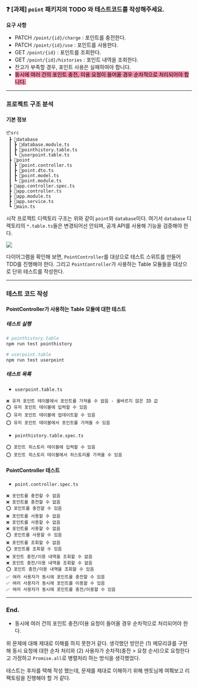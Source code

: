 ### ❓ [과제] `point` 패키지의 TODO 와 테스트코드를 작성해주세요.

**요구 사항**

- PATCH `/point/{id}/charge` : 포인트를 충전한다.
- PATCH `/point/{id}/use` : 포인트를 사용한다.
- GET `/point/{id}` : 포인트를 조회한다.
- GET `/point/{id}/histories` : 포인트 내역을 조회한다.
- 잔고가 부족할 경우, 포인트 사용은 실패하여야 합니다.
- <mark style="background: #FF5582A6;">동시에 여러 건의 포인트 충전, 이용 요청이 들어올 경우 순차적으로 처리되어야 합니다.</mark>

---

### 프로젝트 구조 분석

#### 기본 정보

```text
📦src
 ┣ 📂database
 ┃ ┣ 📜database.module.ts
 ┃ ┣ 📜pointhistory.table.ts
 ┃ ┗ 📜userpoint.table.ts
 ┣ 📂point
 ┃ ┣ 📜point.controller.ts
 ┃ ┣ 📜point.dto.ts
 ┃ ┣ 📜point.model.ts
 ┃ ┗ 📜point.module.ts
 ┣ 📜app.controller.spec.ts
 ┣ 📜app.controller.ts
 ┣ 📜app.module.ts
 ┣ 📜app.service.ts
 ┗ 📜main.ts
```

시작 프로젝트 디렉토리 구조는 위와 같이 `point`와 `database`이다.
여기서 `database` 디렉토리의 `*.table.ts`들은 변경되어선 안되며, 공개 API를 사용해 기능을 검증해야 한다.

![](https://i.imgur.com/AnSKQMk.png)

다이어그램을 확인해 보면, `PointController`를 대상으로 테스트 스위트를 만들어 TDD를 진행해야 한다.
그리고 `PointController`가 사용하는 Table 모듈들을 대상으로 단위 테스트를 작성한다.

---

### 테스트 코드 작성

#### PointController가 사용하는 Table 모듈에 대한 테스트

##### 테스트 실행

```bash
# pointhistory.table
npm run test pointhistory

# userpoint.table
npm run test userpoint
```

##### 테스트 목록

- `userpoint.table.ts`

```
❌ 유저 포인트 테이블에서 포인트를 가져올 수 없음 - 올바르지 않은 ID 값
⭕️ 유저 포인트 테이블에 입력할 수 있음
⭕️ 유저 포인트 테이블에 업데이트할 수 있음
⭕️ 유저 포인트 테이블에서 포인트를 가져올 수 있음
```

- `pointhistory.table.spec.ts`

```
⭕️ 포인트 히스토리 테이블에 입력할 수 있음
⭕️ 포인트 히스토리 테이블에서 히스토리를 가져올 수 있음
```

#### PointController 테스트

- `point.controller.spec.ts`

```
❌ 포인트를 충전할 수 없음
❌ 포인트를 충전할 수 없음
⭕️ 포인트를 충전할 수 있음
❌ 포인트를 사용할 수 없음
❌ 포인트를 사용할 수 없음
❌ 포인트를 사용할 수 없음
⭕️ 포인트를 사용할 수 있음
❌ 포인트를 조회할 수 없음
⭕️ 포인트를 조회할 수 있음
❌ 포인트 충전/이용 내역을 조회할 수 없음
❌ 포인트 충전/이용 내역을 조회할 수 없음
⭕️ 포인트 충전/이용 내역을 조회할 수 있음
✅ 여러 사용자가 동시에 포인트를 충전할 수 있음
✅ 여러 사용자가 동시에 포인트를 이용할 수 있음
✅ 여러 사용자가 동시에 포인트를 충전/이용할 수 있음
```

---

### End.

- 동시에 여러 건의 포인트 충전/이용 요청이 들어올 경우 순차적으로 처리되어야 한다.

위 문제에 대해 제대로 이해를 하지 못한거 같다. 생각했던 방안은 (1) 메모리큐를 구현해 동시 요청에 대한 순차 처리와 (2) 사용자가 순차적(충전 > 요청 순서)으로 요청한다고 가정하고 `Promise.all`로 병렬처리 하는 방식을 생각했었다.

테스트는 후자를 택해 작성 했는데, 문제를 제대로 이해하기 위해 멘토님께 여쭤보고 리팩토링을 진행해야 할 거 같다.
